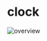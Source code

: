 # clock
![overview](https://github.com/shubhamatkal/clock/assets/99415769/6558dabd-7015-4c0d-aacb-bcb9a79e536e)
